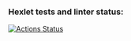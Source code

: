 ### Hexlet tests and linter status:
[![Actions Status](https://github.com/Rema04Dev/backend-project-4/workflows/hexlet-check/badge.svg)](https://github.com/Rema04Dev/backend-project-4/actions)